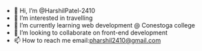 - 👋 Hi, I’m @HarshilPatel-2410
- 👀 I’m interested in travelling
- 🌱 I’m currently learning web development @ Conestoga college
- 💞️ I’m looking to collaborate on front-end development
- 📫 How to reach me email:pharshil2410@gmail.com

<!---
HarshilPatel-2410/HarshilPatel-2410 is a ✨ special ✨ repository because its `README.md` (this file) appears on your GitHub profile.
You can click the Preview link to take a look at your changes.
--->
